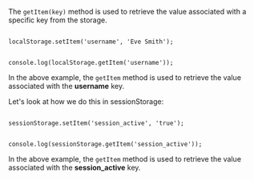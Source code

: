 The `getItem(key)` method is used to
retrieve the value associated with
a specific key from the storage. 

<codeblock language="javascript" type="lesson">
<code>
localStorage.setItem('username', 'Eve Smith');

console.log(localStorage.getItem('username'));
</code>
</codeblock>

In the above example, the `getItem` method is used
to retrieve the value associated with the **username** key.

Let's look at how we do this in sessionStorage:

<codeblock language="javascript" type="lesson">
<code>
sessionStorage.setItem('session_active', 'true');

console.log(sessionStorage.getItem('session_active'));
</code>
</codeblock>

In the above example, the `getItem` method is used
to retrieve the value associated with the **session_active** key.

